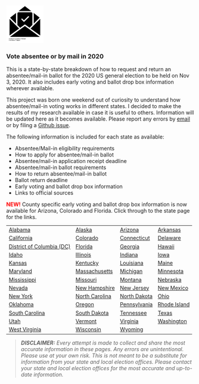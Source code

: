 <img src="icons/votebymail.png" alt="Vote by mail" style="height: 100px; width:100px;"/>

### Vote absentee or by mail in 2020


This is a state-by-state breakdown of how to request and return an absentee/mail-in ballot for the 2020 US general election to be held on Nov 3, 2020. It also includes early voting and ballot drop box information wherever available.


This project was born one weekend out of curiosity to understand how absentee/mail-in voting works in different states. I decided to make the results of my research available in case it is useful to others. Information will be updated here as it becomes available. Please report any errors by [email](mailto:civicinfo@protonmail.com) or by filing a [Github issue](https://github.com/civicinfo/votebymail/issues).



The following information is included for each state as available:
* Absentee/Mail-in eligibility requirements
* How to apply for absentee/mail-in ballot
* Absentee/mail-in application receipt deadline
* Absentee/mail-in ballot requirements
* How to return absentee/mail-in ballot
* Ballot return deadline
* Early voting and ballot drop box information
* Links to official sources

<span style="color: red;"><b>NEW!</b></span> County specific early voting and ballot drop box information is now available for Arizona, Colorado and Florida. Click through to the state page for the links.

| | | | |
| --- | --- | --- | --- |
| [Alabama](alabama.md) | [Alaska](alaska.md) | [Arizona](arizona.md) | [Arkansas](arkansas.md) | 
| [California](california.md) | [Colorado](colorado.md) | [Connecticut](connecticut.md)| [Delaware](delaware.md)| 
| [District of Columbia (DC)](dc.md) | [Florida](florida.md) | [Georgia](georgia.md) | [Hawaii](hawaii.md) | 
| [Idaho](idaho.md) | [Illinois](illinois.md) | [Indiana](indiana.md) | [Iowa](iowa.md) |
| [Kansas](kansas.md) | [Kentucky](kentucky.md) | [Louisiana](louisiana.md) | [Maine](maine.md) | 
| [Maryland](maryland.md) | [Massachusetts](massachusetts.md) | [Michigan](michigan.md) | [Minnesota](minnesota.md) | 
| [Mississippi](mississippi.md) | [Missouri](missouri.md) | [Montana](montana.md) | [Nebraska](nebraska.md) | 
| [Nevada](nevada.md) | [New Hampshire](newhampshire.md) | [New Jersey](newjersey.md) | [New Mexico](newmexico.md) | 
| [New York](newyork.md) | [North Carolina](northcarolina.md) | [North Dakota](northdakota.md) | [Ohio](ohio.md) | 
| [Oklahoma](oklahoma.md) | [Oregon](oregon.md) | [Pennsylvania](pennsylvania.md) | [Rhode Island](rhodeisland.md) | 
| [South Carolina](southcarolina.md) | [South Dakota](southdakota.md) | [Tennessee](tennessee.md) | [Texas](texas.md) | 
| [Utah](utah.md) | [Vermont](vermont.md) | [Virginia](virginia.md) | [Washington](washington.md) | 
| [West Virginia](westvirginia.md) | [Wisconsin](wisconsin.md) | [Wyoming](wyoming.md) |



> **_DISCLAIMER:_**
> _Every attempt is made to collect and share the most accurate information in these pages. Any errors are unintentional. Please use at your own risk. This is not meant to be a substitute for information from your state and local election offices. Please contact your state and local election offices for the most accurate and up-to-date information._
